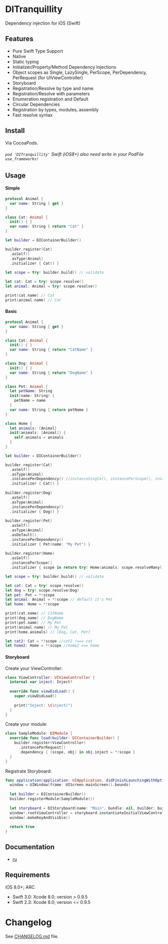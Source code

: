 # DITranquillity
Dependency injection for iOS (Swift)

## Features
* Pure Swift Type Support
* Native
* Static typing
* Initializer/Property/Method Dependency Injections
* Object scopes as Single, LazySingle, PerScope, PerDependency, PerRequest (for UIViewController)
* Storyboard
* Registration/Resolve by type and name
* Registration/Resolve with parameters
* Enumeration registration and Default
* Circular Dependencies
* Registration by types, modules, assembly
* Fast resolve syntax

## Install
Via CocoaPods.

###### `pod 'DITranquillity'` Swift (iOS8+) also need write in your PodFile `use_frameworks!`

## Usage
#### Simple
```Swift
protocol Animal {
  var name: String { get }
}

class Cat: Animal {
  init() { }
  var name: String { return "Cat" }
}
```
```Swift
let builder = DIContainerBuilder()

builder.register(Cat)
  .asSelf()
  .asType(Animal)
  .initializer { Cat() }
  
let scope = try! builder.build() // validate
```
```Swift
let cat: Cat = try! scope.resolve()
let animal: Animal = try! scope.resolve()

print(cat.name) // Cat
print(animal.name) // Cat
```

#### Basic 
```Swift
protocol Animal {
  var name: String { get }
}

class Cat: Animal {
  init() { }
  var name: String { return "CatName" }
}

class Dog: Animal {
  init() { }
  var name: String { return "DogName" }
}

class Pet: Animal {
  let petName: String
  init(name: String) { 
    petName = name
  }
  var name: String { return petName }
}

class Home {
  let animals: [Animal]
  init(animals: [Animal]) { 
    self.animals = animals
  }
}
```
```Swift
let builder = DIContainerBuilder()

builder.register(Cat)
  .asSelf()
  .asType(Animal)
  .instancePerDependency() //instanceSingle(), instancePerScope(), instancePerRequest(), instancePerMatchingScope(String)
  .initializer { Cat() }
  
builder.register(Dog)
  .asSelf()
  .asType(Animal)
  .instancePerDependency()
  .initializer { Dog() }
  
builder.register(Pet)
  .asSelf()
  .asType(Animal)
  .asDefault()
  .instancePerDependency()
  .initializer { Pet(name: "My Pet") }
  
builder.register(Home)
  .asSelf()
  .instancePerScope()
  .initializer { scope in return try! Home(animals: scope.resolveMany()) }

let scope = try! builder.build() // validate
```
```Swift
let cat: Cat = try! scope.resolve()
let dog = try! scope.resolve(Dog)
let pet: Pet = *!scope
let animal: Animal = *!scope // default it's Pet
let home: Home = *!scope

print(cat.name) // CatName
print(dog.name) // DogName
print(pet.name) // My Pet
print(animal.name) // My Pet
print(home.animals) // [Dog, Cat, Pet]

let cat2: Cat = *!scope //cat2 !=== cat
let home2: Home = *!scope //home2 === home
```

#### Storyboard
Create your ViewController:
```Swift
class ViewController: UIViewController {
  internal var inject: Inject?
  
  override func viewDidLoad() {
    super.viewDidLoad()
    
    print("Inject: \(inject)")
  }
}
```
Create your module:
```Swift
class SampleModule: DIModule {
  override func load(builder: DIContainerBuilder) {
    builder.register(ViewController)
      .instancePerRequest()
      .dependency { (scope, obj) in obj.inject = *!scope }
  }
}
```
Registrate Storyboard:
```Swift
func application(application: UIApplication, didFinishLaunchingWithOptions launchOptions: [NSObject: AnyObject]?) -> Bool {
  window = UIWindow(frame: UIScreen.mainScreen().bounds)
  
  let builder = DIContainerBuilder()
  builder.registerModule(SampleModule())
  
  let storyboard = DIStoryboard(name: "Main", bundle: nil, builder: builder)
  window!.rootViewController = storyboard.instantiateInitialViewController()
  window!.makeKeyAndVisible()
    
  return true
}
```

## Documentation
* [ru](https://github.com/ivlevAstef/DITranquillity/blob/master/Documentation/ru/main.md)

## Requirements
iOS 8.0+; ARC

* Swift 3.0: Xcode 8.0; version > 0.9.5
* Swift 2.3: Xcode 8.0; version <= 0.9.5

# Changelog
See [CHANGELOG.md](https://github.com/ivlevAstef/DITranguillity/blob/master/CHANGELOG.md) file.
